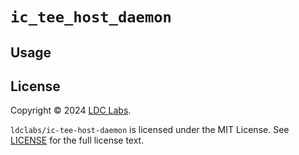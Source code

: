 # `ic_tee_host_daemon`

## Usage

## License
Copyright © 2024 [LDC Labs](https://github.com/ldclabs).

`ldclabs/ic-tee-host-daemon` is licensed under the MIT License. See [LICENSE](./LICENSE) for the full license text.